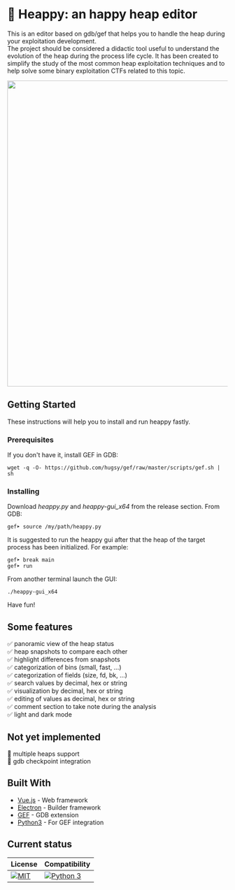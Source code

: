 #  	:slightly_smiling_face: Heappy: an happy heap editor
This is an editor based on gdb/gef that helps you to handle the heap during your exploitation development.  
The project should be considered a didactic tool useful to understand the evolution of the heap during the process life cycle. It has been created to simplify the study of the most common heap exploitation techniques and to help solve some binary exploitation CTFs related to this topic.

<p align="center">
<img align="center" src="https://i.imgur.com/hmP3lzg.png" width="700">
</p>


## Getting Started

These instructions will help you to install and run heappy fastly.

### Prerequisites

If you don't have it, install GEF in GDB:

```
wget -q -O- https://github.com/hugsy/gef/raw/master/scripts/gef.sh | sh
```

### Installing

Download _heappy.py_ and _heappy-gui_x64_ from the release section.
From GDB:
```
gef➤ source /my/path/heappy.py
```
It is suggested to run the heappy gui after that the heap of the target process has been initialized.
For example:
```
gef➤ break main
gef➤ run
```
From another terminal launch the GUI:
```
./heappy-gui_x64
```

Have fun!

## Some features

:white_check_mark: panoramic view of the heap status  
:white_check_mark: heap snapshots to compare each other  
:white_check_mark: highlight differences from snapshots  
:white_check_mark: categorization of bins (small, fast, ...)  
:white_check_mark: categorization of fields (size, fd, bk, ...)  
:white_check_mark: search values by decimal, hex or string  
:white_check_mark: visualization by decimal, hex or string  
:white_check_mark: editing of values as decimal, hex or string  
:white_check_mark: comment section to take note during the analysis  
:white_check_mark: light and dark mode

## Not yet implemented
:black_square_button: multiple heaps support  
:black_square_button: gdb checkpoint integration

## Built With

* [Vue.js](https://vuejs.org/) - Web framework
* [Electron](https://www.electronjs.org/) - Builder framework
* [GEF](https://github.com/hugsy/gef) - GDB extension
* [Python3](https://www.python.org) - For GEF integration

## Current status ##

| License | Compatibility |
|---|---|
| [![MIT](https://img.shields.io/badge/license-MIT-green.svg)](https://github.com/Gand3lf/heappy/blob/main/LICENSE) | [![Python 3](https://img.shields.io/badge/Python-3-green.svg)](https://www.python.org/) |

